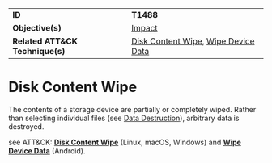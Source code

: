 |||
|---------|------------------------|
|**ID**|**T1488**|
|**Objective(s)**| [Impact](https://github.com/MBCProject/mbc-markdown/tree/master/impact)|
|**Related ATT&CK Technique(s)**|[Disk Content Wipe](https://attack.mitre.org/techniques/T1488/), [Wipe Device Data](https://attack.mitre.org/techniques/T1447/)| 


Disk Content Wipe
=================
The contents of a storage device are partially or completely wiped. Rather than selecting individual files (see [Data Destruction](https://github.com/MBCProject/mbc-markdown/tree/master/impact/data-destruction.md)), arbitrary data is destroyed.

see ATT&CK: [**Disk Content Wipe**](https://attack.mitre.org/techniques/T1488/) (Linux, macOS, Windows) and [**Wipe Device Data**](https://attack.mitre.org/techniques/T1447/) (Android).


